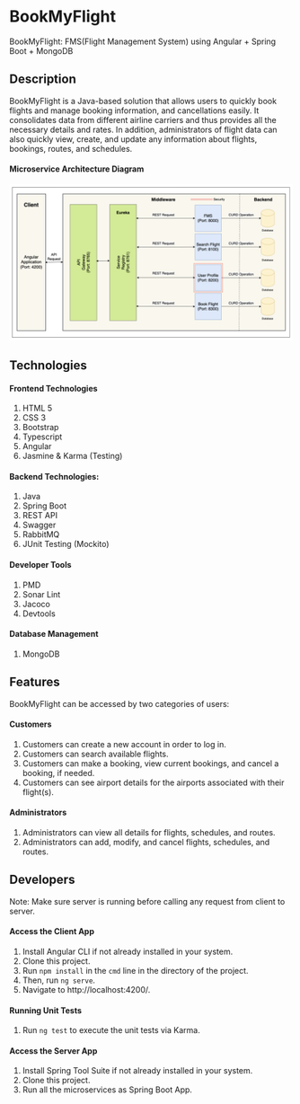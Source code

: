 # BookMyFlight
BookMyFlight: FMS(Flight Management System) using Angular + Spring Boot + MongoDB

## Description
BookMyFlight is a Java-based solution that allows users to quickly book flights and manage booking information, and cancellations easily. It consolidates data from different airline carriers and thus provides all the necessary details and rates. In addition, administrators of flight data can also quickly view, create, and update any information about flights, bookings, routes, and schedules.

#### Microservice Architecture Diagram
![Architecture Diagram](/images/architecture-diagram.png)

## Technologies 
#### Frontend Technologies
1. HTML 5
2. CSS 3
3. Bootstrap
4. Typescript
5. Angular
6. Jasmine & Karma (Testing)
#### Backend Technologies:
1. Java
2. Spring Boot
4. REST API
5. Swagger
6. RabbitMQ
7. JUnit Testing (Mockito)
#### Developer Tools
1. PMD
2. Sonar Lint
3. Jacoco
4. Devtools
#### Database Management
1. MongoDB

## Features
BookMyFlight can be accessed by two categories of users:

#### Customers
1. Customers can create a new account in order to log in.
2. Customers can search available flights.
3. Customers can make a booking, view current bookings, and cancel a booking, if needed. 
4. Customers can see airport details for the airports associated with their flight(s).

#### Administrators
1. Administrators can view all details for flights, schedules, and routes.  
2. Administrators can add, modify, and cancel flights, schedules, and routes.

## Developers

Note: Make sure server is running before calling any request from client to server.

#### Access the Client App
1. Install Angular CLI if not already installed in your system.
2. Clone this project. 
3. Run `npm install` in the `cmd` line in the directory of the project. 
4. Then, run `ng serve`.
5. Navigate to http://localhost:4200/.

#### Running Unit Tests
1. Run `ng test` to execute the unit tests via Karma.

#### Access the Server App
1. Install Spring Tool Suite if not already installed in your system.
2. Clone this project. 
3. Run all the microservices as Spring Boot App.
